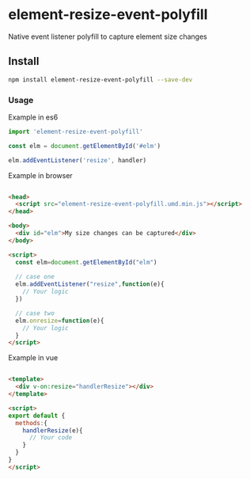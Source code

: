 # element-resize-event-polyfill

Native event listener polyfill to capture element size changes

## Install

```bash
npm install element-resize-event-polyfill --save-dev
```

### Usage

Example in es6

```javascript
import 'element-resize-event-polyfill'

const elm = document.getElementById('#elm')

elm.addEventListener('resize', handler)
```

Example in browser

```HTML

<head>
  <script src="element-resize-event-polyfill.umd.min.js"></script>
</head>

<body>
  <div id="elm">My size changes can be captured</div>
</body>

<script>
  const elm=document.getElementById("elm")
  
  // case one
  elm.addEventListener("resize",function(e){
    // Your logic
  })

  // case two
  elm.onresize=function(e){
    // Your logic
  }
</script>


```

Example in vue

```HTML

<template>
  <div v-on:resize="handlerResize"></div>
</template>

<script>
export default {
  methods:{
    handlerResize(e){
      // Your code
    }
  }
}
</script>
```

 
